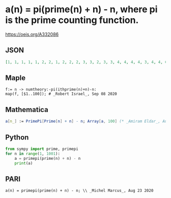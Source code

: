 # a\(n\) \= pi\(prime\(n\) \+ n\) \- n, where pi is the prime counting function\.
https://oeis.org/A332086
## JSON
```JSON
[1, 1, 1, 1, 1, 2, 2, 1, 2, 2, 2, 3, 3, 2, 3, 3, 4, 4, 4, 4, 3, 4, 4, 6, 5, 5, 4, 4, 4, 4, 6, 6, 6, 6, 7, 6, 7, 8, 7, 7, 6, 6, 8, 7, 8, 7, 8, 10, 9, 9, 10, 9, 9, 8, 9, 10, 9, 8, 8, 8, 7, 9, 10, 10, 9, 10, 11, 11, 11, 11, 11, 11, 12, 12, 12, 12, 13, 13, 13, 13]
```
## Maple
```Maple
f:= n -> numtheory:-pi(ithprime(n)+n)-n:
map(f, [$1..100]); # _Robert Israel_, Sep 08 2020
```
## Mathematica
```Mathematica
a[n_] := PrimePi[Prime[n] + n] - n; Array[a, 100] (* _Amiram Eldar_, Aug 23 2020 *)
```
## Python
```Python
from sympy import prime, primepi
for n in range(1, 1001):
    a = primepi(prime(n) + n) - n
    print(a)
```
## PARI
```PARI
a(n) = primepi(prime(n) + n) - n; \\ _Michel Marcus_, Aug 23 2020
```
